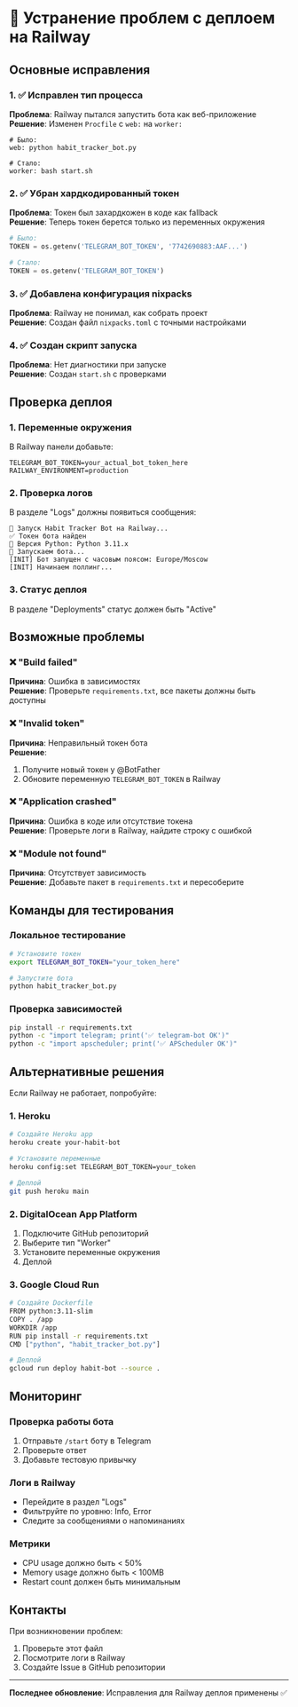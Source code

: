 # 🔧 Устранение проблем с деплоем на Railway

## Основные исправления

### 1. ✅ Исправлен тип процесса
**Проблема**: Railway пытался запустить бота как веб-приложение  
**Решение**: Изменен `Procfile` с `web:` на `worker:`

```
# Было:
web: python habit_tracker_bot.py

# Стало:
worker: bash start.sh
```

### 2. ✅ Убран хардкодированный токен
**Проблема**: Токен был захардкожен в коде как fallback  
**Решение**: Теперь токен берется только из переменных окружения

```python
# Было:
TOKEN = os.getenv('TELEGRAM_BOT_TOKEN', '7742690883:AAF...')

# Стало:
TOKEN = os.getenv('TELEGRAM_BOT_TOKEN')
```

### 3. ✅ Добавлена конфигурация nixpacks
**Проблема**: Railway не понимал, как собрать проект  
**Решение**: Создан файл `nixpacks.toml` с точными настройками

### 4. ✅ Создан скрипт запуска
**Проблема**: Нет диагностики при запуске  
**Решение**: Создан `start.sh` с проверками

## Проверка деплоя

### 1. Переменные окружения
В Railway панели добавьте:
```
TELEGRAM_BOT_TOKEN=your_actual_bot_token_here
RAILWAY_ENVIRONMENT=production
```

### 2. Проверка логов
В разделе "Logs" должны появиться сообщения:
```
🚀 Запуск Habit Tracker Bot на Railway...
✅ Токен бота найден
🐍 Версия Python: Python 3.11.x
🤖 Запускаем бота...
[INIT] Бот запущен с часовым поясом: Europe/Moscow
[INIT] Начинаем поллинг...
```

### 3. Статус деплоя
В разделе "Deployments" статус должен быть "Active"

## Возможные проблемы

### ❌ "Build failed"
**Причина**: Ошибка в зависимостях  
**Решение**: Проверьте `requirements.txt`, все пакеты должны быть доступны

### ❌ "Invalid token"
**Причина**: Неправильный токен бота  
**Решение**: 
1. Получите новый токен у @BotFather
2. Обновите переменную `TELEGRAM_BOT_TOKEN` в Railway

### ❌ "Application crashed"
**Причина**: Ошибка в коде или отсутствие токена  
**Решение**: Проверьте логи в Railway, найдите строку с ошибкой

### ❌ "Module not found"
**Причина**: Отсутствует зависимость  
**Решение**: Добавьте пакет в `requirements.txt` и пересоберите

## Команды для тестирования

### Локальное тестирование
```bash
# Установите токен
export TELEGRAM_BOT_TOKEN="your_token_here"

# Запустите бота
python habit_tracker_bot.py
```

### Проверка зависимостей
```bash
pip install -r requirements.txt
python -c "import telegram; print('✅ telegram-bot OK')"
python -c "import apscheduler; print('✅ APScheduler OK')"
```

## Альтернативные решения

Если Railway не работает, попробуйте:

### 1. Heroku
```bash
# Создайте Heroku app
heroku create your-habit-bot

# Установите переменные
heroku config:set TELEGRAM_BOT_TOKEN=your_token

# Деплой
git push heroku main
```

### 2. DigitalOcean App Platform
1. Подключите GitHub репозиторий
2. Выберите тип "Worker"
3. Установите переменные окружения
4. Деплой

### 3. Google Cloud Run
```bash
# Создайте Dockerfile
FROM python:3.11-slim
COPY . /app
WORKDIR /app
RUN pip install -r requirements.txt
CMD ["python", "habit_tracker_bot.py"]

# Деплой
gcloud run deploy habit-bot --source .
```

## Мониторинг

### Проверка работы бота
1. Отправьте `/start` боту в Telegram
2. Проверьте ответ
3. Добавьте тестовую привычку

### Логи в Railway
- Перейдите в раздел "Logs"
- Фильтруйте по уровню: Info, Error
- Следите за сообщениями о напоминаниях

### Метрики
- CPU usage должно быть < 50%
- Memory usage должно быть < 100MB
- Restart count должен быть минимальным

## Контакты

При возникновении проблем:
1. Проверьте этот файл
2. Посмотрите логи в Railway
3. Создайте Issue в GitHub репозитории

---

**Последнее обновление**: Исправления для Railway деплоя применены ✅ 